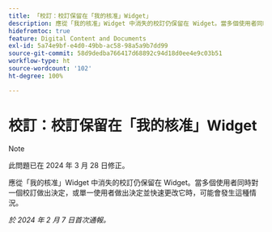 ```yaml
---
title: 「校訂：校訂保留在「我的核准」Widget」
description: 應從「我的核准」Widget 中消失的校訂仍保留在 Widget。當多個使用者同時對一個校訂做出決定，或單一使用者做出決定並快速更改它時，可能會發生這種情況。
hidefromtoc: true
feature: Digital Content and Documents
exl-id: 5a74e9bf-e4d0-49bb-ac58-98a5a9b7dd99
source-git-commit: 58d9dedba766417d68892c94d18d0ee4e9c03b51
workflow-type: ht
source-wordcount: '102'
ht-degree: 100%

---
```


# 校訂：校訂保留在「我的核准」Widget

>[!NOTE]
>
>此問題已在 2024 年 3 月 28 日修正。

應從「我的核准」Widget 中消失的校訂仍保留在 Widget。當多個使用者同時對一個校訂做出決定，或單一使用者做出決定並快速更改它時，可能會發生這種情況。

_於 2024 年 2 月 7 日首次通報。_
